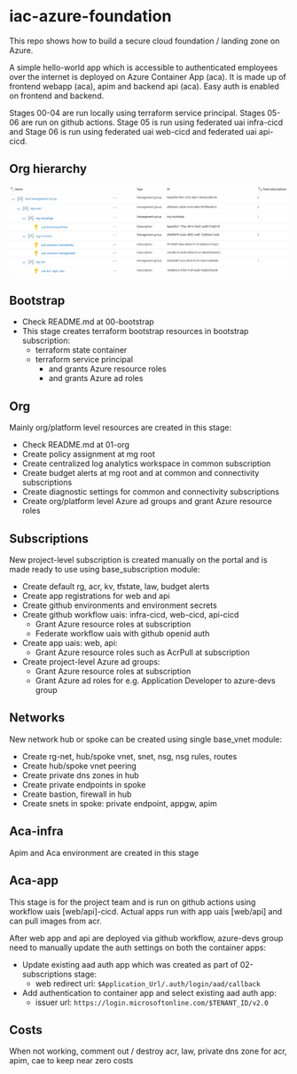 # iac-azure-foundation
This repo shows how to build a secure cloud foundation / landing zone on Azure.

A simple hello-world app which is accessible to authenticated employees over the internet is deployed on Azure Container App (aca). It is made up of frontend webapp (aca), apim and backend api (aca). Easy auth is enabled on frontend and backend.

Stages 00-04 are run locally using terraform service principal. Stages 05-06 are run on github actions. Stage 05 is run using federated uai infra-cicd and Stage 06 is run using federated uai web-cicd and federated uai api-cicd.

## Org hierarchy

![Alt text](images/org_hierarchy.png)

## Bootstrap
- Check README.md at 00-bootstrap
- This stage creates terraform bootstrap resources in bootstrap subscription:
    - terraform state container
    - terraform service principal
        - and grants Azure resource roles
        - and grants Azure ad roles

## Org
Mainly org/platform level resources are created in this stage:
- Check README.md at 01-org
- Create policy assignment at mg root
- Create centralized log analytics workspace in common subscription
- Create budget alerts at mg root and at common and connectivity subscriptions
- Create diagnostic settings for common and connectivity subscriptions
- Create org/platform level Azure ad groups and grant Azure resource roles

## Subscriptions
New project-level subscription is created manually on the portal and is made ready to use using base_subscription module:
- Create default rg, acr, kv, tfstate, law, budget alerts
- Create app registrations for web and api
- Create github environments and environment secrets
- Create github workflow uais: infra-cicd, web-cicd, api-cicd
    - Grant Azure resource roles at subscription
    - Federate workflow uais with github openid auth
- Create app uais: web, api:
    - Grant Azure resource roles such as AcrPull at subscription
- Create project-level Azure ad groups:
    - Grant Azure resource roles at subscription
    - Grant Azure ad roles for e.g. Application Developer to azure-devs group

## Networks
New network hub or spoke can be created using single base_vnet module:
- Create rg-net, hub/spoke vnet, snet, nsg, nsg rules, routes
- Create hub/spoke vnet peering
- Create private dns zones in hub
- Create private endpoints in spoke
- Create bastion, firewall in hub
- Create snets in spoke: private endpoint, appgw, apim

## Aca-infra
Apim and Aca environment are created in this stage

## Aca-app
This stage is for the project team and is run on github actions using workflow uais [web/api]-cicd. Actual apps run with app uais [web/api] and can pull images from acr.

After web app and api are deployed via github workflow, azure-devs group need to manually update the auth settings on both the container apps:
- Update existing aad auth app which was created as part of 02-subscriptions stage:
    - web redirect uri: ```$Application_Url/.auth/login/aad/callback```
- Add authentication to container app and select existing aad auth app:
    - issuer url: ```https://login.microsoftonline.com/$TENANT_ID/v2.0```

## Costs
When not working, comment out / destroy acr, law, private dns zone for acr, apim, cae to keep near zero costs
